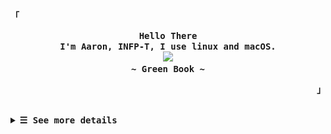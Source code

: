 <p align="left"><strong><samp>「</samp></strong></p>
  <p align="center">
    <samp>
      <b>
        Hello There
      <br>
        I'm Aaron, INFP-T, I use linux and macOS.
      </b>
      <br>
        <image src="https://readme-typing-svg.herokuapp.com?font=Signika+Negative&size=16&pause=1000&color=81A1C1&random=false&width=435&lines=The+world+is+full+of+lonely+people+afraid+to+make+the+first+move.">
      <br>
      <b>
         ~ Green Book ~
      </b>    </samp>
  </p>
<p align="right"><strong><samp>」</samp></strong></p>
<br>

<details>

<summary><samp><b>&#9776; See more details</b></samp></summary>
  </summary>

  <!-- Github Trophy -->
  <div align="center">
  <table>
  <tr>
    
  <td><a href="#--------"><img align="center" alt="GitHub Trophy" src="https://streak-stats.demolab.com?user=27Aaron&theme=nord&hide_border=true&border_radius=20&background=20212C"></a></td>
  </tr>
  </table>
  </div>

  <!-- Github Stats -->
  <div align="center">
  <table>
  <tr>
  <td><a href="#--------"><img height="137px" align="center" alt="GitHub Stats" src="https://github-readme-stats.vercel.app/api?username=27Aaron&count_private=true&show_icons=true&border_radius=20&include_all_commits=true&line_height=21&hide_border=true&bg_color=20212C&text_color=81A1C1&title_color=81A1C1&icon_color=58a6ff"/></a></td>
  <td><a href="#--------"><img height="137px" align="center" alt="Top Language" src="https://github-readme-stats.vercel.app/api/top-langs/?username=27Aaron&layout=compact&line_height=21&border_radius=20&hide_border=true&bg_color=20212C&text_color=81A1C1&title_color=81A1C1&icon_color=58a6ff"/></a></td>
  </tr>
  </table>
  </div>

  <!-- Contribution Snake -->
  <div align="center">
  <table>
  <tr>
  <td><a href="#--------"><img align="center" alt="Contribution Snake" src="./assets/snake/github-contribution-grid-snake-dark.svg"></a></td>
  </tr>
  </table>
  </div>

## Weekly Activity Summary
<!--START_SECTION:waka-->
**🐱 My GitHub Data** 

> 📦 18.2 kB Used in GitHub's Storage 
 > 
> 🚫 Not Opted to Hire
 > 
> 📜 12 Public Repositories 
 > 
> 🔑 0 Private Repositories 
 > 
**I'm an Early 🐤** 

```text
🌞 Morning                25 commits          ████░░░░░░░░░░░░░░░░░░░░░   15.24 % 
🌆 Daytime                101 commits         ███████████████░░░░░░░░░░   61.59 % 
🌃 Evening                35 commits          █████░░░░░░░░░░░░░░░░░░░░   21.34 % 
🌙 Night                  3 commits           ░░░░░░░░░░░░░░░░░░░░░░░░░   01.83 % 
```
📅 **I'm Most Productive on Friday** 

```text
Monday                   11 commits          ██░░░░░░░░░░░░░░░░░░░░░░░   06.71 % 
Tuesday                  13 commits          ██░░░░░░░░░░░░░░░░░░░░░░░   07.93 % 
Wednesday                21 commits          ███░░░░░░░░░░░░░░░░░░░░░░   12.80 % 
Thursday                 41 commits          ██████░░░░░░░░░░░░░░░░░░░   25.00 % 
Friday                   45 commits          ███████░░░░░░░░░░░░░░░░░░   27.44 % 
Saturday                 21 commits          ███░░░░░░░░░░░░░░░░░░░░░░   12.80 % 
Sunday                   12 commits          ██░░░░░░░░░░░░░░░░░░░░░░░   07.32 % 
```


📊 **This Week I Spent My Time On** 

```text
💬 Programming Languages: 
Markdown                 2 hrs 59 mins       ███████░░░░░░░░░░░░░░░░░░   28.36 % 
Nix                      2 hrs 40 mins       ██████░░░░░░░░░░░░░░░░░░░   25.40 % 
Java                     1 hr 56 mins        █████░░░░░░░░░░░░░░░░░░░░   18.45 % 
YAML                     1 hr 15 mins        ███░░░░░░░░░░░░░░░░░░░░░░   12.01 % 
JSON                     29 mins             █░░░░░░░░░░░░░░░░░░░░░░░░   04.60 % 

🔥 Editors: 
VS Code                  7 hrs 43 mins       ██████████████████░░░░░░░   73.29 % 
Intellijidea             2 hrs 48 mins       ███████░░░░░░░░░░░░░░░░░░   26.71 % 

💻 Operating System: 
Mac                      10 hrs 31 mins      █████████████████████████   100.00 % 
```

**I Mostly Code in CSS** 

```text
CSS                      1 repo              ████████░░░░░░░░░░░░░░░░░   33.33 % 
JavaScript               1 repo              ████████░░░░░░░░░░░░░░░░░   33.33 % 
Nix                      1 repo              ████████░░░░░░░░░░░░░░░░░   33.33 % 
```



**Timeline**

![Lines of Code chart](https://raw.githubusercontent.com/27Aaron/27Aaron/main/assets/bar_graph.png)


<!--END_SECTION:waka-->

  </details>
  </div>
  
</details>